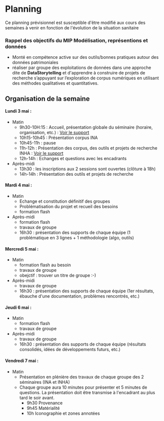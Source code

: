 # Planning

Ce planning prévisionnel est susceptible d'être modifié aux cours des semaines à venir en fonction de l'évolution de la situation sanitaire

### Rappel des objectifs du MIP  **Modélisation, représentions et données**

* Monté en compétence active sur des outils/bonnes pratiques autour des données patrimoniales
* réaliser par groupe des exploitations de données dans une approche dite de **DataStorytelling** et   d'apprendre à construire de projets de recherche s’appuyant sur l’exploration de corpus numériques en utilisant des méthodes qualitatives et quantitatives.

## Organisation de la semaine

#### Lundi 3 mai  :
* Matin
   * 9h30-10H:15 : Accueil, présentation globale du séminaire (horaire, organisation, etc.) : [Voir le support](https://github.com/antoinecourtin/seminaire_M2_InfoCom_ParisNanterre_2021/blob/main/supports_intervenants/Pre%CC%81sentation3mai.pdf)
   * 10h15-10h45 : Présentation corpus INA
   * 10h45-11h : pause
   * 11h-12h : Présentation des corpus, des outils et projets de recherche INHA : [Voir le support](https://filesender.renater.fr/?s=download&token=2193ceda-6406-4296-947f-dd339bc7792b)
   * 12h-14h : Echanges et questions avec les encadrants
* Après-midi 
   * 13h30 : les inscriptions aux 2 sessions sont ouvertes (clôture à 18h) 
   * 14h-14h : Présentation des outils et projets de recherche


#### Mardi 4 mai  :
* Matin
   * Echange et constitution définitif des groupes
   * Problématisation du projet et recueil des besoins
   * formation flash
* Après-midi 
  * formation flash
  * travaux de groupe
  * 16h30 : présentation des supports de chaque équipe (1 problématique en 3 lignes + 1 méthodologie (algo, outils) 


#### Mercredi 5 mai :
* Matin
    * formation flash au besoin
    * travaux de groupe
    * obejctif : trouver un titre de groupe :-) 
* Après-midi 
  * travaux de groupe
  * 16h30 : présentation des supports de chaque équipe (1er résultats, ébauche d'une documentation, problèmes rencontrés, etc.)


#### Jeudi 6 mai :
* Matin 
  * formation flash
  * travaux de groupe
* Après-midi 
  * travaux de groupe
  * 16h30 : présentation des supports de chaque équipe (résultats consolidés, idées de développements futurs, etc.)


#### Vendredi 7 mai :
* Matin
  * Présentation en plénière des travaux de chaque groupe des 2 séminaires (INA et INHA)
  * Chaque groupe aura 10 minutes pour présenter et 5 minutes de questions. La présentation doit être transmise à l'encadrant au plus tard le soir avant. 
    * 9h30 Provenance
    * 9h45 Matérialité 
    * 10h Iconographie et zones annotées
